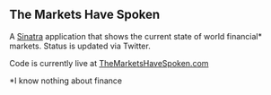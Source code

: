 ## The Markets Have Spoken

A [Sinatra](http://www.sinatrarb.com/) application that shows the current state of world financial\* markets. Status is updated via Twitter.

Code is currently live at [TheMarketsHaveSpoken.com](http://www.themarketshavespoken.com/)

\*I know nothing about finance